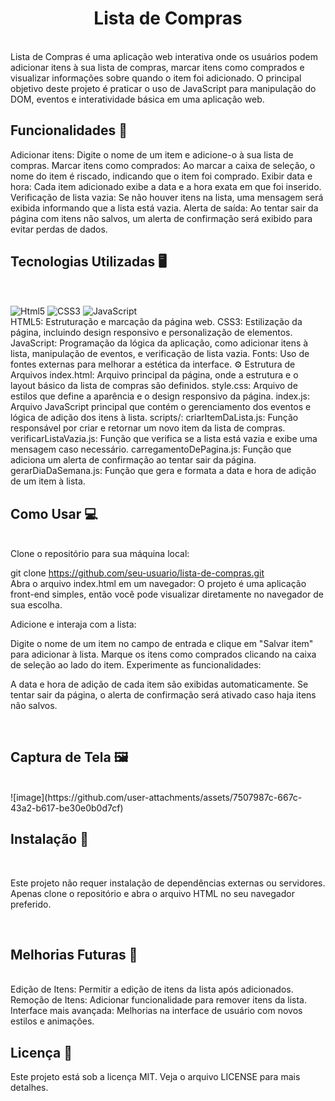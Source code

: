 <h1 align="center">Lista de Compras</h1>
<br>
Lista de Compras é uma aplicação web interativa onde os usuários podem adicionar itens à sua lista de compras, marcar itens como comprados e visualizar informações sobre quando o item foi adicionado. O principal objetivo deste projeto é praticar o uso de JavaScript para manipulação do DOM, eventos e interatividade básica em uma aplicação web.

<br>

<h2>Funcionalidades 🌟</h2>
Adicionar itens: Digite o nome de um item e adicione-o à sua lista de compras.
Marcar itens como comprados: Ao marcar a caixa de seleção, o nome do item é riscado, indicando que o item foi comprado.
Exibir data e hora: Cada item adicionado exibe a data e a hora exata em que foi inserido.
Verificação de lista vazia: Se não houver itens na lista, uma mensagem será exibida informando que a lista está vazia.
Alerta de saída: Ao tentar sair da página com itens não salvos, um alerta de confirmação será exibido para evitar perdas de dados.

 <br> 
<h2>Tecnologias Utilizadas 🖥️</h2>
<br>

<img align="center" alt="Html5" src="https://img.shields.io/badge/HTML5-E34F26?style=for-the-badge&logo=html5&logoColor=white"/>  <img align="center" alt="CSS3" src="https://img.shields.io/badge/CSS3-1572B6?style=for-the-badge&logo=css3&logoColor=white"/> <img align="center" alt="JavaScript" src="https://img.shields.io/badge/JavaScript-F7DF1E?style=for-the-badge&logo=javascript&logoColor=black"/>
 <br>
HTML5: Estruturação e marcação da página web.
CSS3: Estilização da página, incluindo design responsivo e personalização de elementos.
JavaScript: Programação da lógica da aplicação, como adicionar itens à lista, manipulação de eventos, e verificação de lista vazia.
Fonts: Uso de fontes externas para melhorar a estética da interface.
⚙️ Estrutura de Arquivos
index.html: Arquivo principal da página, onde a estrutura e o layout básico da lista de compras são definidos.
style.css: Arquivo de estilos que define a aparência e o design responsivo da página.
index.js: Arquivo JavaScript principal que contém o gerenciamento dos eventos e lógica de adição dos itens à lista.
scripts/:
criarItemDaLista.js: Função responsável por criar e retornar um novo item da lista de compras.
verificarListaVazia.js: Função que verifica se a lista está vazia e exibe uma mensagem caso necessário.
carregamentoDePagina.js: Função que adiciona um alerta de confirmação ao tentar sair da página.
gerarDiaDaSemana.js: Função que gera e formata a data e hora de adição de um item à lista.
<br>

<h2>Como Usar 💻</h2>

<br>
Clone o repositório para sua máquina local:

git clone https://github.com/seu-usuario/lista-de-compras.git
<br>
Abra o arquivo index.html em um navegador: O projeto é uma aplicação front-end simples, então você pode visualizar diretamente no navegador de sua escolha.

Adicione e interaja com a lista:

Digite o nome de um item no campo de entrada e clique em "Salvar item" para adicionar à lista.
Marque os itens como comprados clicando na caixa de seleção ao lado do item.
Experimente as funcionalidades:

A data e hora de adição de cada item são exibidas automaticamente.
Se tentar sair da página, o alerta de confirmação será ativado caso haja itens não salvos.

<br>
<h2>Captura de Tela 🖼️</h2>
<br>
![image](https://github.com/user-attachments/assets/7507987c-667c-43a2-b617-be30e0b0d7cf)

<br>

<h2>Instalação 🔧</h2>

<br>

Este projeto não requer instalação de dependências externas ou servidores. Apenas clone o repositório e abra o arquivo HTML no seu navegador preferido.

<br>

<h2>Melhorias Futuras 🚀</h2>

<br>
Edição de Itens: Permitir a edição de itens da lista após adicionados.
Remoção de Itens: Adicionar funcionalidade para remover itens da lista.
Interface mais avançada: Melhorias na interface de usuário com novos estilos e animações.

<br>

<h2>Licença 📄</h2>
Este projeto está sob a licença MIT. Veja o arquivo LICENSE para mais detalhes.
